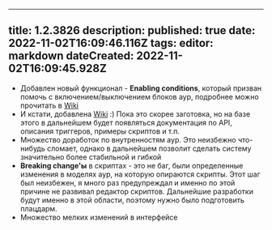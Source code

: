 
---
title: 1.2.3826
description: 
published: true
date: 2022-11-02T16:09:46.116Z
tags: 
editor: markdown
dateCreated: 2022-11-02T16:09:45.928Z
---		
		
- Добавлен новый функционал - **Enabling conditions**, который призван помочь с включением/выключением блоков аур, подробнее можно прочитать в [Wiki](https://wiki.eyeauras.net/ru/docs/enablingconditions)
- И кстати, добавлена [Wiki](https://wiki.eyeauras.net/) :) Пока это скорее заготовка, но на базе этого в дальнейшем будет появляться документация по API, описания триггеров, примеры скриптов и т.п.
- Множество доработок по внутренностям аур. Это неизбежно что-нибудь сломает, однако в дальнейшем позволит сделать систему значительно более стабильной и гибкой
- **Breaking change'ы** в скриптах - это не баг, были определенные изменения в моделях аур, на которую опираются скрипты. Этот шаг был неизбежен, я много раз предупреждал и именно по этой причине не развивал редактор скриптов. Дальнейшие разработки будут именно в этой области, поэтому нужно было подготовить плацдарм.
- Множество мелких изменений в интерфейсе